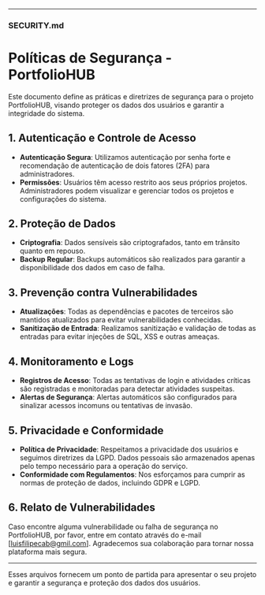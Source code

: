 
---

### SECURITY.md


# Políticas de Segurança - PortfolioHUB

Este documento define as práticas e diretrizes de segurança para o projeto PortfolioHUB, visando proteger os dados dos usuários e garantir a integridade do sistema.

## 1. Autenticação e Controle de Acesso

- **Autenticação Segura**: Utilizamos autenticação por senha forte e recomendação de autenticação de dois fatores (2FA) para administradores.
- **Permissões**: Usuários têm acesso restrito aos seus próprios projetos. Administradores podem visualizar e gerenciar todos os projetos e configurações do sistema.

## 2. Proteção de Dados

- **Criptografia**: Dados sensíveis são criptografados, tanto em trânsito quanto em repouso.
- **Backup Regular**: Backups automáticos são realizados para garantir a disponibilidade dos dados em caso de falha.

## 3. Prevenção contra Vulnerabilidades

- **Atualizações**: Todas as dependências e pacotes de terceiros são mantidos atualizados para evitar vulnerabilidades conhecidas.
- **Sanitização de Entrada**: Realizamos sanitização e validação de todas as entradas para evitar injeções de SQL, XSS e outras ameaças.

## 4. Monitoramento e Logs

- **Registros de Acesso**: Todas as tentativas de login e atividades críticas são registradas e monitoradas para detectar atividades suspeitas.
- **Alertas de Segurança**: Alertas automáticos são configurados para sinalizar acessos incomuns ou tentativas de invasão.

## 5. Privacidade e Conformidade

- **Política de Privacidade**: Respeitamos a privacidade dos usuários e seguimos diretrizes da LGPD. Dados pessoais são armazenados apenas pelo tempo necessário para a operação do serviço.
- **Conformidade com Regulamentos**: Nos esforçamos para cumprir as normas de proteção de dados, incluindo GDPR e LGPD.

## 6. Relato de Vulnerabilidades

Caso encontre alguma vulnerabilidade ou falha de segurança no PortfolioHUB, por favor, entre em contato através do e-mail [luisfilipecab@gmil.com]. Agradecemos sua colaboração para tornar nossa plataforma mais segura.

---

Esses arquivos fornecem um ponto de partida para apresentar o seu projeto e garantir a segurança e proteção dos dados dos usuários.
